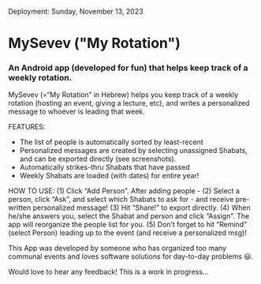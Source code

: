    Deployment: Sunday, November 13, 2023
   
   
# MySevev ("My Rotation")
### An Android app (developed for fun) that helps keep track of a weekly rotation.
   
      
       
MySevev (=“My Rotation” in Hebrew) helps you keep track of a weekly rotation (hosting an event, giving a lecture, etc), and writes a personalized message to whoever is leading that week.
   
FEATURES:
- The list of people is automatically sorted by least-recent
- Personalized messages are created by selecting unassigned 
   Shabats, and can be exported directly (see screenshots).
- Automatically strikes-thru Shabats that have passed
- Weekly Shabats are loaded (with dates) for entire year!
   
HOW TO USE:
(1) Click “Add Person”. After adding people -
(2) Select a person, click “Ask”, and select which Shabats to ask for - and receive pre-written personalized message!
(3) Hit “Share!” to export directly.
(4) When he/she answers you, select the Shabat and person and click “Assign”. The app will reorganize the people list for you.
(5) Don’t forget to hit “Remind” (select Person) leading up to the event (and receive a personalized msg)!
    
    
This App was developed by someone who has organized too many communal events and loves software solutions for day-to-day problems 😃.
   
Would love to hear any feedback! This is a work in progress...

   
